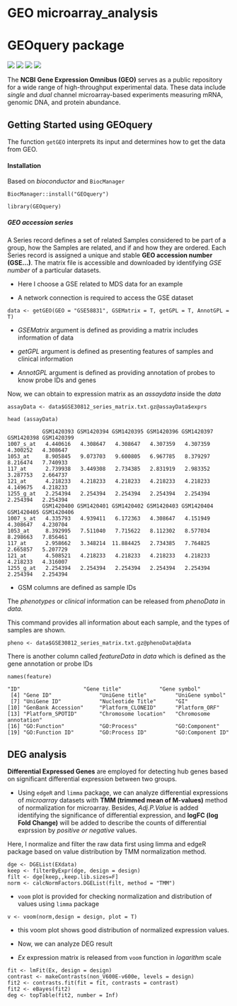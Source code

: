 # GEO microarray_analysis

# **GEOquery package**

![](https://img.shields.io/badge/version-2.27.0-green?style=plastic)
![](https://img.shields.io/badge/source-GEO-%23007fff?style=plastic)
![](https://img.shields.io/badge/platform-all-red?style=plastic)
![](https://img.shields.io/badge/data%20availability-NCBI-aqua?style=plastic)

The **NCBI** **Gene Expression Omnibus (GEO)** serves as a public repository for a wide range of high-throughput experimental data. These data include *single* and *dual* channel microarray-based experiments measuring mRNA, genomic DNA, and protein abundance. 

[](https://bioconductor.org/packages/release/bioc/vignettes/GEOquery/inst/doc/GEOquery.html)

## Getting Started using GEOquery 

The function `getGEO` interprets its input and determines how to get the data from GEO.

#### Installation

Based on *bioconductor* and `BiocManager`

```{r}
BiocManager::install("GEOquery")
```

```{r}
library(GEOquery)
```

##### GEO accession series

A Series record defines a set of related Samples considered to be part of a group, how the Samples are related, and if and how they are ordered. Each Series record is assigned a unique and stable **GEO accession number (GSE...)**. The matrix file is accessible and downloaded by identifying *GSE number* of a particular datasets. 

* Here I choose a GSE related to MDS data for an example

+ A network connection is required to access the GSE dataset

```{r}
data <- getGEO(GEO = "GSE58831", GSEMatrix = T, getGPL = T, AnnotGPL = T)
```

* *GSEMatrix* argument is defined as providing a matrix includes information of data

* *getGPL* argument is defined as presenting features of samples and clinical information

* *AnnotGPL* argument is defined as providing annotation of probes to know probe IDs and genes


Now, we can obtain to expression matrix as an *assaydata* inside the *data* 

```{r}
assayData <- data$GSE30812_series_matrix.txt.gz@assayData$exprs
```

```{r}
head (assayData)
```

```
           GSM1420393 GSM1420394 GSM1420395 GSM1420396 GSM1420397 GSM1420398 GSM1420399
1007_s_at   4.440616   4.308647   4.308647   4.307359   4.307359   4.300252   4.308647
1053_at     8.905845   9.073703   9.600805   6.967785   8.379297   8.216474   7.740933
117_at      2.739938   3.449308   2.734385   2.831919   2.983352   3.287753   2.664737
121_at      4.218233   4.218233   4.218233   4.218233   4.218233   4.149675   4.218233
1255_g_at   2.254394   2.254394   2.254394   2.254394   2.254394   2.254394   2.254394
           GSM1420400 GSM1420401 GSM1420402 GSM1420403 GSM1420404 GSM1420405 GSM1420406
1007_s_at   4.335793   4.939411   6.172363   4.308647   4.151949   4.308647   4.230704
1053_at     8.392995   7.511040   7.715622   8.112302   8.577034   8.298663   7.856461
117_at      2.958662   3.348214  11.884425   2.734385   7.764825   2.665857   5.207729
121_at      4.508521   4.218233   4.218233   4.218233   4.218233   4.218233   4.316007
1255_g_at   2.254394   2.254394   2.254394   2.254394   2.254394   2.254394   2.254394
```

* GSM columns are defined as sample IDs

The *phenotypes* or *clinical* information can be released from *phenoData* in *data*.

This command provides all information about each sample, and the types of samples are shown.

```{r}
pheno <- data$GSE30812_series_matrix.txt.gz@phenoData@data
```

There is another column called *featureData* in *data* which is defined as the gene annotation or probe IDs

```{r}
names(feature)
```

```
"ID"                    "Gene title"            "Gene symbol"          
 [4] "Gene ID"               "UniGene title"         "UniGene symbol"       
 [7] "UniGene ID"            "Nucleotide Title"      "GI"                   
[10] "GenBank Accession"     "Platform_CLONEID"      "Platform_ORF"         
[13] "Platform_SPOTID"       "Chromosome location"   "Chromosome annotation"
[16] "GO:Function"           "GO:Process"            "GO:Component"         
[19] "GO:Function ID"        "GO:Process ID"         "GO:Component ID" 
```

## DEG analysis

**Differential Expressed Genes** are employed for detecting hub genes based on significant differential expression between two groups.

* Using `edgeR` and `limma` package, we can analyze differential expressions of *microarray* datasets with **TMM (trimmed mean of M-values)** method of normalization for microarray. Besides, *Adj.P.Value* is added identifying the significance of differential expression, and **logFC (log Fold Change)** will be added to describe the counts of differential exprssion by *positive or negative* values. 

Here, I normalize and filter the raw data first using limma and edgeR package based on value distribution by TMM normalization method.

```{r}
dge <- DGEList(EXdata)
keep <- filterByExpr(dge, design = design)
filt <- dge[keep,,keep.lib.sizes=F]
norm <- calcNormFactors.DGEList(filt, method = "TMM")
```

* `voom` plot is provided for checking normalization and distribution of values using `limma` package

```{r}
v <- voom(norm,design = design, plot = T)
```

* this voom plot shows good distribution of normalized expression values.

* Now, we can analyze DEG result
* *Ex* expression matrix is released from `voom` function in *logarithm* scale

```{r}
fit <- lmFit(Ex, design = design)
contrast <- makeContrasts(non_V600E-v600e, levels = design)
fit2 <- contrasts.fit(fit = fit, contrasts = contrast)
fit2 <- eBayes(fit2)
deg <- topTable(fit2, number = Inf)
```














